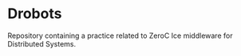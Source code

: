 # Drobots
Repository containing a practice related to ZeroC Ice middleware for Distributed Systems.
